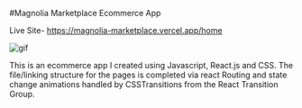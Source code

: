#Magnolia Marketplace Ecommerce App

Live Site- https://magnolia-marketplace.vercel.app/home


![gif](https://user-images.githubusercontent.com/71289948/205520432-422ed9f1-ebb7-477f-923c-ae57c93c15b5.gif)

This is an ecommerce app I created using Javascript, React.js and CSS. The file/linking structure for the pages is completed via react Routing and state change animations handled by CSSTransitions from the React Transition Group.

